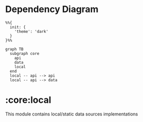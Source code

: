 # Dependency Diagram

```mermaid
%%{
  init: {
    'theme': 'dark'
  }
}%%

graph TB
  subgraph core
    api
    data
    local
  end
  local -- api --> api
  local -- api --> data

```
# :core:local

This module contains local/static data sources implementations